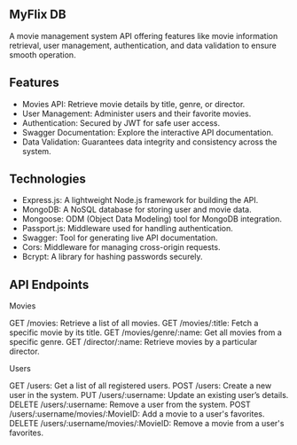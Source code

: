 ## MyFlix DB

A movie management system API offering features like movie information retrieval, user management, authentication, and data validation to ensure smooth operation.

## Features
- Movies API: Retrieve movie details by title, genre, or director.
- User Management: Administer users and their favorite movies.
- Authentication: Secured by JWT for safe user access.
- Swagger Documentation: Explore the interactive API documentation.
- Data Validation: Guarantees data integrity and consistency across the system.

## Technologies
- Express.js: A lightweight Node.js framework for building the API.
- MongoDB: A NoSQL database for storing user and movie data.
- Mongoose: ODM (Object Data Modeling) tool for MongoDB integration.
- Passport.js: Middleware used for handling authentication.
- Swagger: Tool for generating live API documentation.
- Cors: Middleware for managing cross-origin requests.
- Bcrypt: A library for hashing passwords securely.

## API Endpoints
Movies

GET /movies: Retrieve a list of all movies.
GET /movies/:title: Fetch a specific movie by its title.
GET /movies/genre/:name: Get all movies from a specific genre.
GET /director/:name: Retrieve movies by a particular director.

Users

GET /users: Get a list of all registered users.
POST /users: Create a new user in the system.
PUT /users/:username: Update an existing user’s details.
DELETE /users/:username: Remove a user from the system.
POST /users/:username/movies/:MovieID: Add a movie to a user's favorites.
DELETE /users/:username/movies/:MovieID: Remove a movie from a user's favorites.
